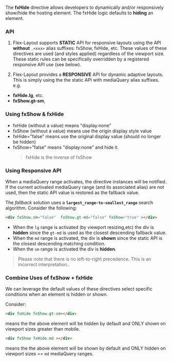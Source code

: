 The **fxHide** directive allows developers to dynamically and/or responsively show/hide the hosting element. The fxHide 
logic defaults to **hiding** an element.


### API 

1) Flex-Layout supports **STATIC** API for responsive layouts  using the API **without** `.<xxx>` alias suffixes: 
fxShow, fxHide, etc. These values of these directives are used (and styles applied) regardless of the viewport size. 
These static rules can be specifically  overridden by a registered responsive API use (see below).

2) Flex-Layout provides a **RESPONSIVE** API for dynamic adaptive layouts. This is simply using the the static API with 
mediaQuery alias suffixes.
e.g.  
* **fxHide.lg**, etc.  
* **fxShow.gt-sm**, 

### Using fxShow & fxHide

* fxHide (without a value) means "display:none"
* fxShow (without a value) means use the origin display style value
* fxHide="false" means use the original display value (should no longer be hidden)
* fxShow="false" means "display:none" and hide it.
  > fxHide is the inverse of fxShow 

### Using Responsive API

When a mediaQuery range activates, the directive instances will be notified. If the current activated mediaQuery range 
(and its associated alias) are not used, then the static API value is restored as the fallback value.

The *fallback* solution uses a **`largest_range-to-smallest_range`** search algorithm. Consider the following:

```html
<div fxShow.sm="false"  fxShow.gt-md="false" fxShow="true" ></div>
```

* When the `lg` range is activated (by viewport resizing,etc) the div is **hidden** since the `gt-md` is used as the 
closest descending fallback value.
* When the `md` range is activated, the div is **shown** since the static API is the closest descending matching 
condition.
* When the `sm` range is activated the div is **hidden**.

> Please note that there is no left-to-right precedence. This is an incorrect interpretation..

### Combine Uses of fxShow + fxHide

We can leverage the default values of these directives select specific conditions when an element is hidden or shown.

Consider:

```html
<div fxHide fxShow.gt-sm></div>
```

means the the above element will be hidden by default and ONLY shown on viewport sizes greater than mobile.


```html
<div fxShow fxHide.md ></div>
```

means the the above element will be shown by default and ONLY hidden on viewport sizes == `md` mediaQuery ranges.

